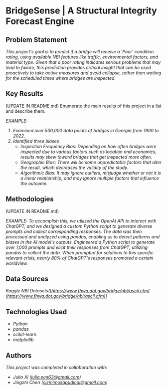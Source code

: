 # BridgeSense | A Structural Integrity Forecast Engine

## Problem Statement <!--- do not change this line -->

*This project's goal is to predict if a bridge will receive a 'Poor' condition rating, using available NBI features like traffic, environmental factors, and material type. Given that a poor rating indicates serious problems that may lead to failure, this prediction provides critical insight that can be used proactively to take active measures and avoid collapse, rather than waiting for the scheduled times where bridges are inspected.*

## Key Results <!--- do not change this line -->

(UPDATE IN README.md)
Enumerate the main results of this project in a list and describe them.

*EXAMPLE:*
1. *Examined over 500,000 data points of bridges in Georgia from 1900 to 2022.*
2. *Identified three biases*
   - *Inspection Frequency Bias: Depending on how often bridges were inspected due to various factors such as location and economics, results may skew toward bridges that get inspected more often.*
   - *Geographic Bias: There will be some unpredictable factors that alter the result, which decreases the validity of the study.*
   - *Algorithmic Bias: It may ignore outliers, misjudge whether or not it is a linear relationship,  and may ignore multiple factors that influence the outcome.*


## Methodologies <!--- do not change this line -->

(UPDATE IN README.md)

*EXAMPLE:*
*To accomplish this, we utilized the OpenAI API to interact with ChatGPT, and we designed a custom Python script to generate diverse prompts and collect corresponding responses. The data was then processed and analyzed using pandas, enabling us to detect patterns and biases in the AI model's outputs.*
*Engineered a Python script to generate over 1,000 prompts and elicit their responses from ChatGPT, utilizing pandas to collect the data. When prompted for solutions to this specific relevant crisis, nearly 80% of ChatGPT's responses promoted a certain worldview.*


## Data Sources <!--- do not change this line -->

*Kaggle NBI Datasets([https://www.fhwa.dot.gov/bridge/nbi/ascii.cfm](https://www.fhwa.dot.gov/bridge/nbi/ascii.cfm))*

## Technologies Used <!--- do not change this line -->

- *Python*
- *pandas*
- *scikit-learn*
- *matplotlib*

## Authors <!--- do not change this line -->

*This project was completed in collaboration with:*
- *Julia Xi ([julia.wm63@gmail.com](julia.wm63@gmail.com))*
- *Jingzhi Chen ([cjzmimosapudical@gmail.com](cjzmimosapudical@gmail.com))*


